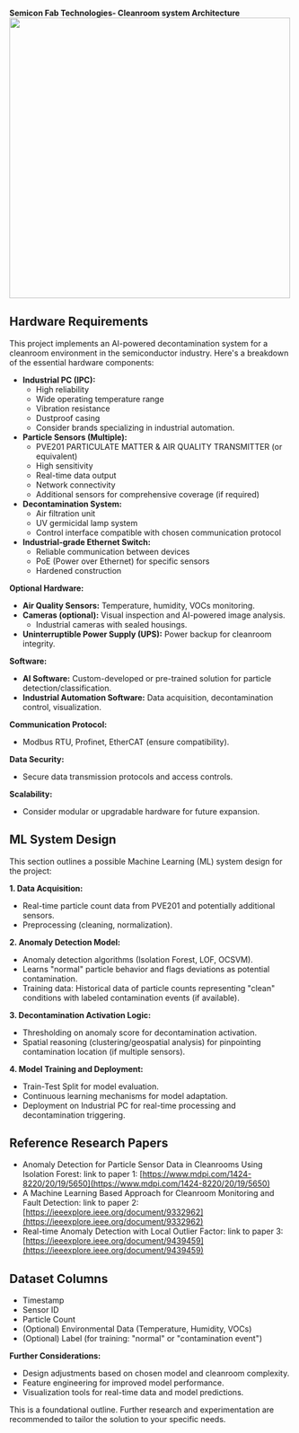 **Semicon Fab Technologies- Cleanroom system Architecture**
<img src="https://github.com/semiconfab/cleanroom/assets/162691177/119e5f7f-8e6c-4de4-b81e-9325b61f5046" width="500" height="500">

## Hardware Requirements

This project implements an AI-powered decontamination system for a cleanroom environment in the semiconductor industry. Here's a breakdown of the essential hardware components:

* **Industrial PC (IPC):** 
    * High reliability
    * Wide operating temperature range
    * Vibration resistance
    * Dustproof casing
    * Consider brands specializing in industrial automation.
* **Particle Sensors (Multiple):**
    * PVE201 PARTICULATE MATTER & AIR QUALITY TRANSMITTER (or equivalent)
    * High sensitivity
    * Real-time data output
    * Network connectivity
    * Additional sensors for comprehensive coverage (if required)
* **Decontamination System:**
    * Air filtration unit
    * UV germicidal lamp system
    * Control interface compatible with chosen communication protocol
* **Industrial-grade Ethernet Switch:**
    * Reliable communication between devices
    * PoE (Power over Ethernet) for specific sensors
    * Hardened construction

**Optional Hardware:**

* **Air Quality Sensors:** Temperature, humidity, VOCs monitoring.
* **Cameras (optional):** Visual inspection and AI-powered image analysis.
    * Industrial cameras with sealed housings.
* **Uninterruptible Power Supply (UPS):** Power backup for cleanroom integrity.

**Software:**

* **AI Software:** Custom-developed or pre-trained solution for particle detection/classification.
* **Industrial Automation Software:** Data acquisition, decontamination control, visualization.

**Communication Protocol:**

* Modbus RTU, Profinet, EtherCAT (ensure compatibility).

**Data Security:**

* Secure data transmission protocols and access controls.

**Scalability:**

* Consider modular or upgradable hardware for future expansion.

## ML System Design

This section outlines a possible Machine Learning (ML) system design for the project:

**1. Data Acquisition:**

* Real-time particle count data from PVE201 and potentially additional sensors.
* Preprocessing (cleaning, normalization).

**2. Anomaly Detection Model:**

* Anomaly detection algorithms (Isolation Forest, LOF, OCSVM).
* Learns "normal" particle behavior and flags deviations as potential contamination.
* Training data: Historical data of particle counts representing "clean" conditions with labeled contamination events (if available).

**3. Decontamination Activation Logic:**

* Thresholding on anomaly score for decontamination activation.
* Spatial reasoning (clustering/geospatial analysis) for pinpointing contamination location (if multiple sensors).

**4. Model Training and Deployment:**

* Train-Test Split for model evaluation.
* Continuous learning mechanisms for model adaptation.
* Deployment on Industrial PC for real-time processing and decontamination triggering.

## Reference Research Papers

* Anomaly Detection for Particle Sensor Data in Cleanrooms Using Isolation Forest: link to paper 1: [https://www.mdpi.com/1424-8220/20/19/5650](https://www.mdpi.com/1424-8220/20/19/5650)
* A Machine Learning Based Approach for Cleanroom Monitoring and Fault Detection: link to paper 2: [https://ieeexplore.ieee.org/document/9332962](https://ieeexplore.ieee.org/document/9332962)
* Real-time Anomaly Detection with Local Outlier Factor: link to paper 3: [https://ieeexplore.ieee.org/document/9439459](https://ieeexplore.ieee.org/document/9439459)

## Dataset Columns

* Timestamp
* Sensor ID
* Particle Count
* (Optional) Environmental Data (Temperature, Humidity, VOCs)
* (Optional) Label (for training: "normal" or "contamination event")

**Further Considerations:**

* Design adjustments based on chosen model and cleanroom complexity.
* Feature engineering for improved model performance.
* Visualization tools for real-time data and model predictions.

This is a foundational outline. Further research and experimentation are recommended to tailor the solution to your specific needs.
